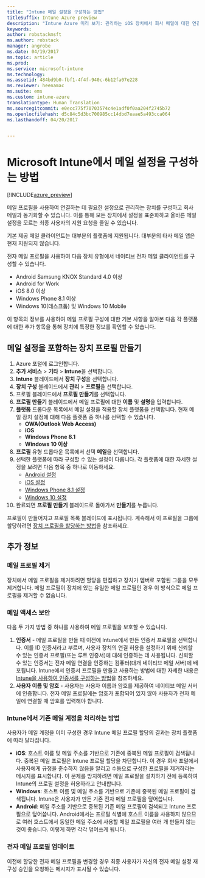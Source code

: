 ```yaml
---
title: "Intune 메일 설정을 구성하는 방법"
titleSuffix: Intune Azure preview
description: "Intune Azure 미리 보기: 관리하는 iOS 장치에서 회사 메일에 대한 연결을 만들도록 Intune을 구성하는 방법을 알아봅니다."
keywords: 
author: robstackmsft
ms.author: robstack
manager: angrobe
ms.date: 04/19/2017
ms.topic: article
ms.prod: 
ms.service: microsoft-intune
ms.technology: 
ms.assetid: 484bd9b0-fbf1-4f4f-940c-6b12fa07e228
ms.reviewer: heenamac
ms.suite: ems
ms.custom: intune-azure
translationtype: Human Translation
ms.sourcegitcommit: e0ecc775f70703574c4e1adf0f0aa204f2745b72
ms.openlocfilehash: d5c84c5d3bc700985cc14dbd7eaae5a493cca064
ms.lasthandoff: 04/20/2017


---
```


# <a name="how-to-configure-email-settings-in-microsoft-intune"></a>Microsoft Intune에서 메일 설정을 구성하는 방법

[!INCLUDE[azure_preview](../includes/azure_preview.md)]

메일 프로필을 사용하여 연결하는 데 필요한 설정으로 관리하는 장치를 구성하고 회사 메일과 동기화할 수 있습니다. 이를 통해 모든 장치에서 설정을 표준화하고 올바른 메일 설정을 모르는 최종 사용자의 지원 요청을 줄일 수 있습니다.

기본 제공 메일 클라이언트는 대부분의 플랫폼에 지원됩니다. 대부분의 타사 메일 앱은 현재 지원되지 않습니다.

전자 메일 프로필을 사용하여 다음 장치 유형에서 네이티브 전자 메일 클라이언트를 구성할 수 있습니다.

- Android Samsung KNOX Standard 4.0 이상
- Android for Work
- iOS 8.0 이상
- Windows Phone 8.1 이상
- Windows 10(데스크톱) 및 Windows 10 Mobile

이 항목의 정보를 사용하여 메일 프로필 구성에 대한 기본 사항을 알아본 다음 각 플랫폼에 대한 추가 항목을 통해 장치에 특정한 정보를 확인할 수 있습니다.

## <a name="create-a-device-profile-containing-email-settings"></a>메일 설정을 포함하는 장치 프로필 만들기

1. Azure 포털에 로그인합니다.
2. **추가 서비스** > **기타** > **Intune**을 선택합니다.
3. **Intune** 블레이드에서 **장치 구성**을 선택합니다.
2. **장치 구성** 블레이드에서 **관리** > **프로필**을 선택합니다.
3. 프로필 블레이드에서 **프로필 만들기**를 선택합니다.
4. **프로필 만들기** 블레이드에서 메일 프로필에 대한 **이름** 및 **설명**을 입력합니다.
5. **플랫폼** 드롭다운 목록에서 메일 설정을 적용할 장치 플랫폼을 선택합니다. 현재 메일 장치 설정에 대해 다음 플랫폼 중 하나를 선택할 수 있습니다.
    - **OWA(Outlook Web Access)**
    - **iOS**
    - **Windows Phone 8.1**
    - **Windows 10 이상**
6. **프로필** 유형 드롭다운 목록에서 선택 **메일**을 선택합니다.
7. 선택한 플랫폼에 따라 구성할 수 있는 설정이 다릅니다. 각 플랫폼에 대한 자세한 설정을 보려면 다음 항목 중 하나로 이동하세요.
    - [Android 설정](email-profile-settings-for-android.md)
    - [iOS 설정](email-profile-settings-for-ios.md)
    - [Windows Phone 8.1 설정](email-profile-settings-for-windows-phone-8-1.md)
    - [Windows 10 설정](email-profile-settings-for-windows-10.md)
8. 완료되면 **프로필 만들기** 블레이드로 돌아가서 **만들기**를 누릅니다.

프로필이 만들어지고 프로필 목록 블레이드에 표시됩니다.
계속해서 이 프로필을 그룹에 할당하려면 [장치 프로필을 할당하는 방법](how-to-assign-device-profiles.md)을 참조하세요.

## <a name="further-information"></a>추가 정보

### <a name="remove-an-email-profile"></a>메일 프로필 제거

장치에서 메일 프로필을 제거하려면 할당을 편집하고 장치가 멤버로 포함된 그룹을 모두 제거합니다. 메일 프로필이 장치에 있는 유일한 메일 프로필인 경우 이 방식으로 메일 프로필을 제거할 수 없습니다.

### <a name="securing-email-access"></a>메일 액세스 보안

다음 두 가지 방법 중 하나를 사용하여 메일 프로필을 보호할 수 있습니다.

1. **인증서** - 메일 프로필을 만들 때 이전에 Intune에서 만든 인증서 프로필을 선택합니다. 이를 ID 인증서라고 부르며, 사용자 장치의 연결 허용을 설정하기 위해 신뢰할 수 있는 인증서 프로필(또는 루트 인증서)에 대해 인증하는 데 사용됩니다. 신뢰할 수 있는 인증서는 전자 메일 연결을 인증하는 컴퓨터(대개 네이티브 메일 서버)에 배포됩니다.
Intune에서 인증서 프로필을 만들고 사용하는 방법에 대한 자세한 내용은 [Intune을 사용하여 인증서를 구성하는 방법](/intune-azure/configure-devices/how-to-configure-certificates)을 참조하세요.
2. **사용자 이름 및 암호** - 사용자는 사용자 이름과 암호를 제공하여 네이티브 메일 서버에 인증합니다.
전자 메일 프로필에는 암호가 포함되어 있지 않아 사용자가 전자 메일에 연결할 때 암호를 입력해야 합니다.


### <a name="how-intune-handles-existing-email-accounts"></a>Intune에서 기존 메일 계정을 처리하는 방법

사용자가 메일 계정을 이미 구성한 경우 Intune 메일 프로필 할당의 결과는 장치 플랫폼에 따라 달라집니다.

- **iOS**: 호스트 이름 및 메일 주소를 기반으로 기존에 중복된 메일 프로필이 검색됩니다. 중복된 메일 프로필은 Intune 프로필 할당을 차단합니다. 이 경우 회사 포털에서 사용자에게 규정을 준수하지 않음을 알리고 수동으로 구성한 프로필을 제거하라는 메시지를 표시합니다. 이 문제를 방지하려면 메일 프로필을 설치하기 전에 등록하여 Intune의 프로필 설정을 허용하라고 안내합니다.
- **Windows**: 호스트 이름 및 메일 주소를 기반으로 기존에 중복된 메일 프로필이 검색됩니다. Intune은 사용자가 만든 기존 전자 메일 프로필을 덮어씁니다.
- **Android**: 메일 주소를 기반으로 중복된 기존 메일 프로필이 검색되고 Intune 프로필으로 덮어씁니다.
Android에서는 프로필 식별에 호스트 이름을 사용하지 않으므로 여러 호스트에서 동일한 메일 주소에 사용할 메일 프로필을 여러 개 만들지 않는 것이 좋습니다. 이렇게 하면 각각 덮어쓰게 됩니다.

### <a name="update-an-email-profile"></a>전자 메일 프로필 업데이트

이전에 할당한 전자 메일 프로필을 변경할 경우 최종 사용자가 자신의 전자 메일 설정 재구성 승인을 요청하는 메시지가 표시될 수 있습니다.

